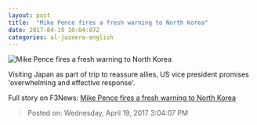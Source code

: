 ```yaml
---
layout: post
title:  "Mike Pence fires a fresh warning to North Korea"
date: 2017-04-19 10:04:07Z
categories: al-jazeera-english
---
```


![Mike Pence fires a fresh warning to North Korea](http://www.aljazeera.com/mritems/Images/2017/4/19/ed2056771423427a8ec76c23ce5a2bd3_18.jpg)

Visiting Japan as part of trip to reassure allies, US vice president promises 'overwhelming and effective response'.


Full story on F3News: [Mike Pence fires a fresh warning to North Korea](http://www.f3nws.com/n/ncpmeC)

> Posted on: Wednesday, April 19, 2017 3:04:07 PM
